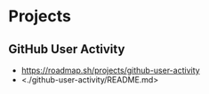# Projects

## GitHub User Activity

* <https://roadmap.sh/projects/github-user-activity>
* <./github-user-activity/README.md>
